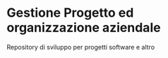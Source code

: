 # Gestione Progetto ed organizzazione aziendale
Repository di sviluppo per progetti software e altro

